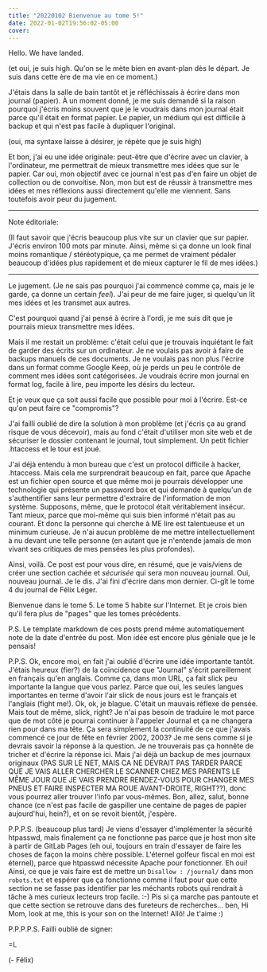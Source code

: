 ```yaml
---
title: "20220102 Bienvenue au tome 5!"
date: 2022-01-02T19:56:02-05:00
cover:
---
```


Hello. We have landed.

(et oui, je suis high. Qu'on se le mète bien en avant-plan dès le départ. Je suis dans cette ère de ma vie en
ce moment.)

J'étais dans la salle de bain tantôt et je réfléchissais à écrire dans mon journal (papier). À un moment
donné, je me suis demandé si la raison pourquoi j'écris moins souvent que je le voudrais dans mon journal
était parce qu'il était en format papier. Le papier, un médium qui est difficile à backup et qui n'est pas
facile à dupliquer l'original.

(oui, ma syntaxe laisse à désirer, je répète que je suis high)

Et bon, j'ai eu une idée originale: peut-être que d'écrire avec un clavier, à l'ordinateur, me permettrait de
mieux transmettre mes idées que sur le papier. Car oui, mon objectif avec ce journal n'est pas d'en faire un
objet de collection ou de convoitise. Non, mon but est de réussir à transmettre mes idées et mes réflexions
aussi directement qu'elle me viennent. Sans toutefois avoir peur du jugement.

---

Note éditoriale:

(Il faut savoir que j'écris beaucoup plus vite sur un clavier que sur papier. J'écris environ 100 mots par
minute. Ainsi, même si ça donne un look final moins romantique / stéréotypique, ça me permet de vraiment
pédaler beaucoup d'idées plus rapidement et de mieux capturer le fil de mes idées.)

---

Le jugement. (Je ne sais pas pourquoi j'ai commencé comme ça, mais je le garde, ça donne un certain *feel*).
J'ai peur de me faire juger, si quelqu'un lit mes idées et les transmet aux autres.

C'est pourquoi quand j'ai pensé à écrire à l'ordi, je me suis dit que je pourrais mieux transmettre mes idées.

Mais il me restait un problème: c'était celui que je trouvais inquiétant le fait de garder des écrits sur un
ordinateur. Je ne voulais pas avoir à faire de backups manuels de ces documents. Je ne voulais pas non plus
l'écrire dans un format comme Google Keep, où je perds un peu le contrôle de comment mes idées sont
catégorisées. Je voudrais écrire mon journal en format log, facile à lire, peu importe les désirs du lecteur.

Et je veux que ça soit aussi facile que possible pour moi à l'écrire. Est-ce qu'on peut faire ce "compromis"?

J'ai failli oublié de dire la solution à mon problème (et j'écris ça au grand risque de vous décevoir), mais
au fond c'était d'utiliser mon site web et de sécuriser le dossier contenant le journal, tout simplement. Un
petit fichier .htaccess et le tour est joué.

J'ai déjà entendu à mon bureau que c'est un protocol difficile à hacker, .htaccess. Mais cela me surprendrait beaucoup en
fait, parce que Apache est un fichier open source et que même moi je pourrais développer une technologie qui
présente un password box et qui demande à quelqu'un de s'authentifier sans leur permettre d'extraire de
l'information de mon système. Supposons, même, que le protocol était véritablement insécur. Tant mieux, parce
que moi-même qui suis bien informé n'était pas au courant. Et donc la personne qui cherche à ME lire est
talentueuse et un minimum curieuse. Je n'ai aucun problème de me mettre intellectuellement à nu devant une
telle personne (en autant que je n'entende jamais de mon vivant ses critiques de mes pensées les plus
profondes).

Ainsi, voilà. Ce post est pour vous dire, en résumé, que je vais/viens de créer une section cachée et
_sécurisée_ qui sera mon nouveau journal. Oui, nouveau journal. Je le dis. J'ai fini d'écrire dans mon
dernier. Ci-gît le tome 4 du journal de Félix Léger.

Bienvenue dans le tome 5. Le tome 5 habite sur l'Internet. Et je crois bien qu'il fera plus de "pages" que les
tomes précédents.

P.S. Le template markdown de ces posts prend même automatiquement note de la date d'entrée du post. Mon idée
est encore plus géniale que je le pensais!

P.P.S. Ok, encore moi, en fait j'ai oublié d'écrire une idée importante tantôt. J'étais heureux (fier?) de la coïncidence
que "Journal" s'écrit pareillement en français qu'en anglais. Comme ça, dans mon URL, ça fait slick peu
importante la langue que vous parlez. Parce que oui, les seules langues importantes en terme d'avoir l'air
slick de nous jours est le français et l'anglais (fight me!). Ok, ok, je blague. C'était un mauvais réflexe de
pensée. Mais tout de même, slick, right? Je n'ai pas besoin de traduire le mot parce que de mot côté je
pourrai continuer à l'appeler Journal et ça ne changera rien pour dans ma tête. Ça sera simplement la
continuité de ce que j'avais commencé ce jour de fête en février 2002, 2003? Je me sens comme si je devrais
savoir la réponse à la question. Je ne trouverais pas ça honnête de tricher et d'écrire la réponse ici. Mais
j'ai déjà un backup de mes journaux originaux (PAS SUR LE NET, MAIS CA NE DEVRAIT PAS TARDER PARCE QUE JE VAIS
ALLER CHERCHER LE SCANNER CHEZ MES PARENTS LE MÊME JOUR QUE JE VAIS PRENDRE RENDEZ-VOUS POUR CHANGER MES PNEUS
ET FAIRE INSPECTER MA ROUE AVANT-DROITE, RIGHT??), donc vous pourrez aller trouver l'info par vous-mêmes. Bon,
allez, salut, bonne chance (ce n'est pas facile de gaspiller une centaine de pages de papier aujourd'hui,
hein?), et on se revoit bientôt, j'espère.

P.P.P.S. (beaucoup plus tard) Je viens d'essayer d'implémenter la sécurité htpasswd, mais finalement ça ne
fonctionne pas parce que je host mon site à partir de GitLab Pages (eh oui, toujours en train d'essayer de
faire les choses de façon la moins chère possible. L'éternel golfeur fiscal en moi est éternel), parce que
htpasswd nécessite Apache pour fonctionner. Eh oui! Ainsi, ce que je vais faire est de mettre un `Disallow :
/journal/` dans mon `robots.txt` et espérer que ça fonctionne comme il faut pour que cette section ne se fasse
pas identifier par les méchants robots qui rendrait à tâche à mes curieux lecteurs trop facile. :-) Pis si ça
marche pas pantoute et que cette section se retrouve dans des fureteurs de recherches... ben, Hi Mom, look at
me, this is your son on the Internet! Allô! Je t'aime :)

P.P.P.P.S. Failli oublié de signer:

=L

(- Félix)
